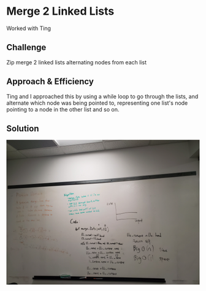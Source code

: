 # Merge 2 Linked Lists
<!-- Short summary or background information -->
Worked with Ting

## Challenge

Zip merge 2 linked lists alternating nodes from each list

## Approach & Efficiency

Ting and I approached this by using a while loop to go through the lists, and alternate which node was being pointed to, representing one list's node pointing to a node in the other list and so on.

## Solution

![Whiteboard](/assets/mergelists.jpg)